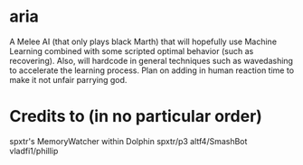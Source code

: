 # aria
A Melee AI (that only plays black Marth) that will hopefully use Machine Learning combined with some scripted optimal behavior (such as recovering).  Also, will hardcode in general techniques such as wavedashing to accelerate the learning process.  Plan on adding in human reaction time to make it not unfair parrying god.

# Credits to (in no particular order)
spxtr's MemoryWatcher within Dolphin
spxtr/p3
altf4/SmashBot
vladfi1/phillip